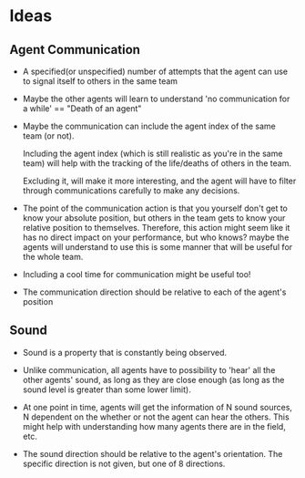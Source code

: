 # Ideas

## Agent Communication

- A specified(or unspecified) number of attempts that the agent can use to signal itself to others in the same team

- Maybe the other agents will learn to understand 'no communication for a while' == "Death of an agent"

- Maybe the communication can include the agent index of the same team (or not).
  
  Including the agent index (which is still realistic as you're in the same team) will help with the tracking of the life/deaths of others in the team.
  
  Excluding it, will make it more interesting, and the agent will have to filter through communications carefully to make any decisions.

- The point of the communication action is that you yourself don't get to know your absolute position, but others in the team gets to know your relative position to themselves. Therefore, this action might seem like it has no direct impact on your performance, but who knows? maybe the agents will understand to use this is some manner that will be useful for the whole team.

- Including a cool time for communication might be useful too!

- The communication direction should be relative to each of the agent's position

## Sound

- Sound is a property that is constantly being observed.

- Unlike communication, all agents have to possibility to 'hear' all the other agents' sound, as long as they are close enough (as long as the sound level is greater than some lower limit).

- At one point in time, agents will get the information of N sound sources, N dependent on the whether or not the agent can hear the others. This might help with understanding how many agents there are in the field, etc.

- The sound direction should be relative to the agent's orientation. The specific direction is not given, but one of 8 directions.